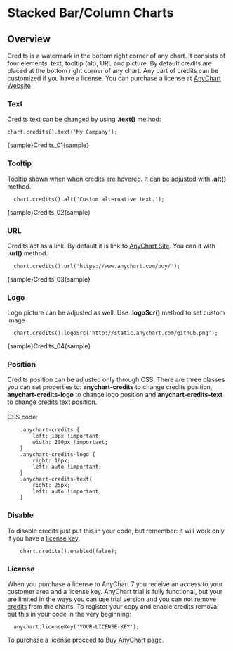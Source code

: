 # Stacked Bar/Column Charts

## Overview

Credits is a watermark in the bottom right corner of any chart. It consists of four elements: text, tooltip (alt), URL and picture. By default credits are placed at the bottom right corner of any chart. Any part of credits can be customized if you have a license. You can purchase a license at [AnyChart Website](https://www.anychart.com/buy/)

### Text

Сredits text can be changed by using **.text()** method: 

```
chart.credits().text('My Company');
```
{sample}Credits\_01{sample}

### Tooltip

Tooltip shown when when credits are hovered. It can be adjusted with **.alt()** method.

```
  chart.credits().alt('Custom alternative text.');
```
{sample}Credits\_02{sample}

### URL

Credits act as a link. By default it is link to [AnyChart Site](https://www.anychart.com/). You can it with **.url()** method.

```
  chart.credits().url('https://www.anychart.com/buy/');
```
{sample}Credits\_03{sample}

### Logo
Logo picture can be adjusted as well. Use **.logoScr()** method to set custom image

```
  chart.credits().logoSrc('http://static.anychart.com/github.png');
```
{sample}Credits\_04{sample}

### Position

Credits position can be adjusted only through CSS. There are three classes you can set properties to: **anychart-credits** to change credits position, **anychart-credits-logo** to change logo position and **anychart-credits-text** to change credits text position. 
<br/><br/>
CSS code:
```
    .anychart-credits {
        left: 10px !important;
        width: 200px !important;
    }
    .anychart-credits-logo {
        right: 10px;
        left: auto !important;
    }
    .anychart-credits-text{
        right: 25px;
        left: auto !important;
    }
```

### Disable

To disable credits just put this in your code, but remember: it will work only if you have a [license key](#license).
```
    chart.credits().enabled(false);
```

### License

When you purchase a license to AnyChart 7 you receive an access to your customer area and a license key. AnyChart trial is fully functional, but your are limited in the ways you can use trial version and you can not [remove credits](#disable) from the charts. To register your copy and enable credits removal put this in your code in the very beginning:
```
  anychart.licenseKey('YOUR-LICENSE-KEY');
```
To purchase a license proceed to [Buy AnyChart](https://www.anychart.com/buy/) page.
